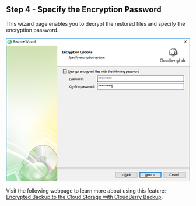 ## Step 4  - Specify the Encryption Password

This wizard page enables you to decrypt the restored files and specify the encryption password.

![](/assets/specify-encryption-password.png)

Visit the following webpage to learn more about using this feature: [Encrypted Backup to the Cloud Storage with CloudBerry Backup](https://www.cloudberrylab.com/encrypted-backup-to-cloud-storage.aspx).

